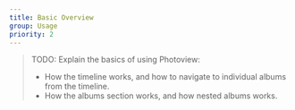```yaml
---
title: Basic Overview
group: Usage
priority: 2
---
```


> TODO: Explain the basics of using Photoview:
>
> - How the timeline works, and how to navigate to individual albums from the timeline.
> - How the albums section works, and how nested albums works.
